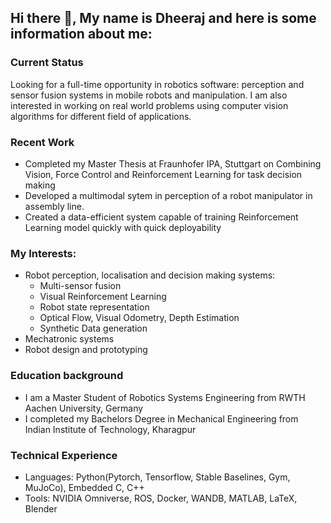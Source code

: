 ## Hi there 👋, My name is Dheeraj and here is some information about me:

### Current Status
Looking for a full-time opportunity in robotics software: perception and sensor fusion systems in mobile robots and manipulation. I am also interested in working on real world problems using computer vision algorithms for different field of applications.

### Recent Work
- Completed my Master Thesis at Fraunhofer IPA, Stuttgart on Combining Vision, Force Control and Reinforcement Learning for task decision making 
- Developed a multimodal sytem in perception of a robot manipulator in assembly line.
- Created a data-efficient system capable of training Reinforcement Learning model quickly with quick deployability

### My Interests:
- Robot perception, localisation and decision making systems:
  - Multi-sensor fusion
  - Visual Reinforcement Learning
  - Robot state representation
  - Optical Flow, Visual Odometry, Depth Estimation
  - Synthetic Data generation
- Mechatronic systems
- Robot design and prototyping 

### Education background
- I am a Master Student of Robotics Systems Engineering from RWTH Aachen University, Germany
- I completed my Bachelors Degree in Mechanical Engineering from Indian Institute of Technology, Kharagpur

### Technical Experience
- Languages: Python(Pytorch, Tensorflow, Stable Baselines, Gym, MuJoCo), Embedded C, C++
- Tools: NVIDIA Omniverse, ROS, Docker, WANDB, MATLAB, LaTeX, Blender

<!--
**Unnon97/Unnon97** is a ✨ _special_ ✨ repository because its `README.md` (this file) appears on your GitHub profile.

Here are some ideas to get you started:

- 🔭 I’m currently working on ...
- 🌱 I’m currently learning ...
- 👯 I’m looking to collaborate on ...
- 🤔 I’m looking for help with ...
- 💬 Ask me about ...
- 📫 How to reach me: ...
- 😄 Pronouns: ...
- ⚡ Fun fact: ...
-->
